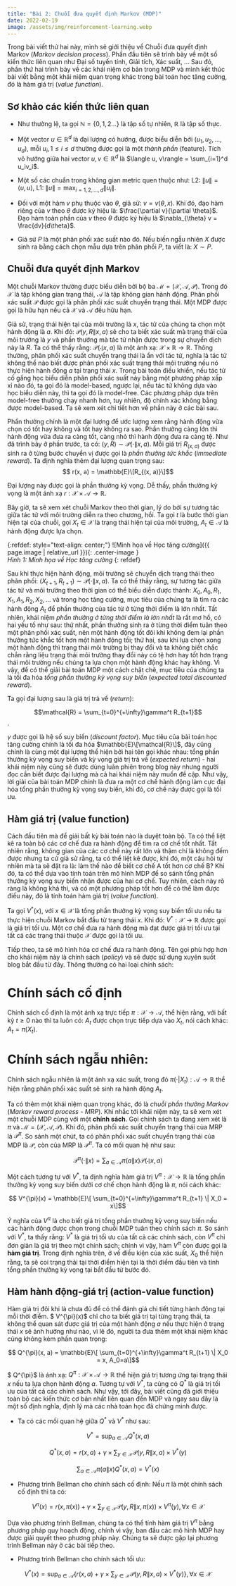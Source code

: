 ```yaml
---
title: "Bài 2: Chuỗi đưa quyết định Markov (MDP)"
date: 2022-02-19
image: /assets/img/reinforcement-learning.webp
---
```


Trong bài viết thứ hai này, mình sẽ giới thiệu về Chuỗi đưa quyết định Markov (*Markov decision process*). Phần đầu tiên sẽ trình bày về một số kiến thức liên quan như Đại số tuyến tính, Giải tích, Xác suất, ... Sau đó, phần thứ hai trình bày về các khái niệm cơ bản trong MDP và mình kết thúc bài viết bằng một khái niệm quan trọng khác trong bài toán học tăng cường, đó là hàm giá trị (*value function*).

## Sơ khảo các kiến thức liên quan
- Như thường lệ, ta gọi $\mathbb{N}=\{0,1,2\dots\}$ là tập số tự nhiên, $\mathbb{R}$ là tập số thực. 

- Một vector $u\in\mathbb{R}^d$ là đại lượng có hướng, được biểu diễn bởi $(u_1, u_2, \dots, u_d)$, mỗi $u_i, 1\leq i\leq d$ thường được gọi là một *thành phần* (feature). Tích vô hướng giữa hai vector $u, v\in\mathbb{R}^d$ là $\langle u, v\rangle = \sum_{i=1}^d u_iv_i$.

- Một số các chuẩn trong không gian metric quen thuộc như: L2: $\| u\| = \langle u, u\rangle$, L1: $\| u\| = \max_{i=1,2,\dots, d}\|u_i\|$.

- Đối với một hàm $v$ phụ thuộc vào $\theta$, giả sử: $v = v(\theta, x)$. Khi đó, đạo hàm riêng của $v$ theo $\theta$ được ký hiệu là: $\frac{\partial v}{\partial \theta}$. Đạo hàm toàn phần của $v$ theo $\theta$ được ký hiệu là $\nabla_{\theta} v = \frac{dv}{d\theta}$. 

- Giả sử $P$ là một phân phối xác suất nào đó. Nếu biến ngẫu nhiên $X$ được sinh ra bằng cách chọn mẫu dựa trên phân phối $P$, ta viết là: $X{\sim}P$.

## Chuỗi đưa quyết định Markov
Một chuỗi Markov thường được biểu diễn bởi bộ ba $\mathcal{M} = (\mathcal{X}, \mathcal{A}, \mathcal{P})$. Trong đó $\mathcal{X}$ là tập không gian trạng thái, $\mathcal{A}$ là tập không gian hành động. Phân phối xác suất $\mathcal{P}$ được gọi là phân phối xác suất chuyển trạng thái. Một MDP được gọi là hữu hạn nếu cả $\mathcal{X}$ và $\mathcal{A}$ đều hữu hạn.

Giả sử, trạng thái hiện tại của môi trường là $x$, tác tử của chúng ta chọn một hành động là $a$. Khi đó: $\mathcal{P}(y, R \| x, a)$ sẽ cho ta biết xác suất mà trạng thái của môi trường là $y$ và phần thưởng mà tác tử nhận được trong sự chuyển dịch này là $R$. Ta có thể thấy rằng: $\mathcal{P}(\cdot \| x, a)$ là một ánh xạ: $\mathcal{X}\times\mathbb{R}\rightarrow\mathbb{R}$. Thông thường, phân phối xác suất chuyển trạng thái là ẩn với tác tử, nghĩa là tác tử không thể nào biết được phân phối xác suất trạng thái môi trường nếu nó thực hiện hành động $a$ tại trạng thái $x$. Trong bài toán điều khiển, nếu tác tử cố gắng học biểu diễn phân phối xác suất này bằng một phương pháp xấp xỉ nào đó, ta gọi đó là model-based, ngược lại, nếu tác tử không dựa vào học biểu diễn này, thì ta gọi đó là model-free. Các phương pháp dựa trên model-free thường chạy nhanh hơn, tuy nhiên, độ chính xác không bằng được model-based. Ta sẽ xem xét chi tiết hơn về phần này ở các bài sau.

Phần thưởng chính là một đại lượng để ước lượng xem rằng hành động vừa chọn có tốt hay không và tốt hay không ra sao. Phần thưởng càng lớn thì hành động vừa đưa ra càng tốt, càng nhỏ thì hành động đưa ra càng tệ. Như đã trình bày ở phần trước, ta có: $(y, R){\sim}\mathcal{P}(\cdot \| x, a)$. Mỗi giá trị $R_{(x,a)}$ được sinh ra ở từng bước chuyển vị được gọi là *phần thưởng tức khắc* (*immediate reward*). Ta định nghĩa thêm đại lượng quan trọng sau: 
$$ r(x, a) = \mathbb{E}\[R_{(x, a)}\]$$

Đại lượng này được gọi là phần thưởng kỳ vọng. Dễ thấy, phần thưởng kỳ vọng là một ánh xạ $r: \mathcal{X}\times\mathcal{A}\rightarrow\mathbb{R}$.

Bây giờ, ta sẽ xem xét chuỗi Markov theo thời gian, lý do bởi sự tương tác giữa tác tử với môi trường diễn ra theo chương, hồi. Ta gọi $t$ là bước thời gian hiện tại của chuỗi, gọi $X_t\in\mathcal{X}$ là trạng thái hiện tại của môi trường, $A_t\in\mathcal{A}$ là hành động được lựa chọn.

{:refdef: style="text-align: center;"}
  ![Minh họa về Học tăng cường]({{ page.image | relative_url }}){: .center-image }  
  *Hình 1: Minh họa về Học tăng cường* 
{: refdef}

Sau khi thực hiện hành động, môi trường sẽ chuyển dịch trạng thái theo phân phối: $(X_{t+1}, R_{t+1}) {\sim} \mathcal{P}(\cdot \| x, a)$. Ta có thể thấy rằng, sự tương tác giữa tác tử và môi trường theo thời gian có thể biểu diễn được thành: $X_0, A_0, R_1, X_1, A_1, R_2, X_2, \dots$ và trong học tăng cường, mục tiêu của chúng ta là tìm ra các hành động $A_t$ để phần thưởng của tác tử ở từng thời điểm là lớn nhất. Tất nhiên, khái niệm *phần thưởng ở từng thời điểm là lớn nhất* là rất mơ hồ, có hai yếu tố như sau: thứ nhất, phần thưởng sinh ra ở từng thời điểm tuân theo một phân phối xác suất, nên một hành động tốt đôi khi không đem lại phần thưởng tức khắc tốt hơn một hành động tồi; thứ hai, sau khi lựa chọn xong một hành động thì trạng thái môi trường bị thay đổi và ta không biết chắc chắn rằng liệu trạng thái môi trường thay đổi này có tệ hơn hay tốt hơn trạng thái môi trường nếu chúng ta lựa chọn một hành động khác hay không. Vì vậy, để có thể giải bài toán MDP một cách chặt chẽ, mục tiêu của chúng ta là tối đa hóa *tổng phần thưởng kỳ vọng suy biến* (*expected total discounted reward*).

Ta gọi đại lượng sau là giá trị trả về (*return*): 

$$\mathcal{R} = \sum_{t=0}^{+\infty}\gamma^t R_{t+1}$$. 

$\gamma$ được gọi là hệ số suy biến (*discount factor*). Mục tiêu của bài toán học tăng cường chính là tối đa hóa $\mathbb{E}\[\mathcal{R}\]$, đây cũng chính là cùng một đại lượng thể hiện bởi hai tên gọi khác nhau: tổng phần thưởng kỳ vọng suy biến và kỳ vọng giá trị trả về (*expected return*) - hai khái niệm này cũng sẽ được dùng luân phiên trong blog này nhưng người đọc cần biết được đại lượng mà cả hai khái niệm này muốn đề cập. Như vậy, lời giải của bài toán MDP chính là đưa ra một cơ chế hành động làm cực đại hóa tổng phần thưởng kỳ vọng suy biến, khi đó, cơ chế này được gọi là tối ưu.

## Hàm giá trị (value function)
Cách đầu tiên mà để giải bất kỳ bài toán nào là duyệt toàn bộ. Ta có thể liệt kê ra toàn bộ các cơ chế đưa ra hành động để tìm ra cơ chế tốt nhất. Tất nhiên rằng, không gian của các cơ chế này rất lớn và thậm chí là không đếm được nhưng ta cứ giả sử rằng, ta có thể liệt kê được, khi đó, một câu hỏi tự nhiên mà ta sẽ đặt ra là: làm thế nào để biết cơ chế A tốt hơn cơ chế B? Khi đó, ta có thể dựa vào tính toán trên mô hình MDP để so sánh tổng phần thưởng kỳ vọng suy biến nhận được của hai cơ chế. Tuy nhiên, cách này rõ ràng là không khả thi, và có một phương pháp tốt hơn để có thể làm được điều này, đó là tính toán hàm giá trị (*value function*).

Ta gọi $V^{\ast}(x)$, với $x\in\mathcal{X}$ là tổng phần thưởng kỳ vọng suy biến tối ưu nếu ta thực hiện chuỗi Markov bắt đầu từ trạng thái $x$. Khi đó: $V^{\ast}:\mathcal{X}\rightarrow\mathbb{R}$ được gọi là giá trị tối ưu. Một cơ chế đưa ra hành động mà đạt được giá trị tối ưu tại tất cả các trạng thái thuộc $\mathcal{X}$ được gọi là tối ưu.

Tiếp theo, ta sẽ mô hình hóa cơ chế đưa ra hành động. Tên gọi phù hợp hơn cho khái niệm này là chính sách (*policy*) và sẽ được sử dụng xuyên suốt blog bắt đầu từ đây. Thông thường có hai loại chính sách:

# Chính sách cố định
Chính sách cố định là một ánh xạ trực tiếp $\pi: \mathcal{X}\rightarrow\mathcal{A}$, thể hiện rằng, với bất kỳ $t\geq 0$ nào thì ta luôn có: $A_t$ được chọn trực tiếp dựa vào $X_t$, nói cách khác: $A_t=\pi(X_t)$.

# Chính sách ngẫu nhiên:
Chính sách ngẫu nhiên là một ánh xạ xác suất, trong đó $\pi(\cdot|X_t): \mathcal{A}\rightarrow\mathbb{R}$ thể hiện rằng phân phối xác suất sẽ sinh ra hành động $A_t$.

Ta có thêm một khái niệm quan trọng khác, đó là *chuỗi phần thưởng Markov* (*Markov reward process - MRP*). Khi nhắc tới khái niệm này, ta sẽ xem xét một chuỗi MDP cùng với một **chính sách**. Gọi chính sách ta đang xem xét là $\pi$ và $\mathcal{M} = (\mathcal{X}, \mathcal{A}, \mathcal{P})$. Khi đó, phân phối xác suất chuyển trạng thái của MRP là $\mathcal{P}^{\pi}$. So sánh một chút, ta có phân phối xác suất chuyển trạng thái của MDP là $\mathcal{P}$, còn của MRP là $\mathcal{P}^{\pi}$. Ta có mối quan hệ như sau:

$$ \mathcal{P}^{\pi}(\cdot \| x) = \sum_{a\in\mathcal{A}}\pi(a \| x)\mathcal{P}(\cdot \| x, a)$$

Một cách tương tự với $V^{\ast}$, ta định nghĩa hàm giá trị $V^{\pi}: \mathcal{X}\rightarrow\mathbb{R}$ là tổng phần thưởng kỳ vọng suy biến dưới cơ chế chọn hành động là $\pi$, nói cách khác:

$$ V^{\pi}(x) = \mathbb{E}\[ \sum_{t=0}^{+\infty}\gamma^t R_{t+1} \| X_0 = x\]$$

Ý nghĩa của $V^{\pi}$ là cho biết giá trị tổng phần thưởng kỳ vọng suy biến nếu các hành động được chọn trong chuỗi MDP tuân theo chính sách $\pi$. So sánh với $V^{\ast}$, ta thấy rằng: $V^{\ast}$ là giá trị tối ưu của tất cả các chính sách, còn $V^{\pi}$ chỉ đơn giản là giá trị theo một chính sách; chính vì vậy, hàm $V^{\pi}$ còn được gọi là **hàm giá trị**. Trong định nghĩa trên, ở vế điều kiện của xác suất, $X_0$ thể hiện rằng, ta sẽ coi trạng thái tại thời điểm hiện tại là thời điểm đầu tiên và tính tổng phần thưởng kỳ vọng tại bắt đầu từ bước đó.

## Hàm hành động-giá trị (action-value function)
Hàm giá trị đôi khi là chưa đủ để có thể đánh giá chi tiết từng hành động tại mỗi thời điểm. $ V^{\pi}(x)$ chỉ cho ta biết giá trị tại từng trạng thái, ta không thể quan sát được giá trị của một hành động $a$ nếu thực hiện ở trạng thái $x$ sẽ ảnh hưởng như nào, vì lẽ đó, người ta đưa thêm một khái niệm khác cũng không kém phần quan trọng:

$$ Q^{\pi}(x, a) = \mathbb{E}\[ \sum_{t=0}^{+\infty}\gamma^t R_{t+1} \| X_0 = x, A_0=a\]$$

$ Q^{\pi}$ là ánh xạ: $Q^{\pi}: \mathcal{X}\times\mathcal{A}\rightarrow\mathbb{R}$ thể hiện giá trị tương ứng tại trạng thái $x$ nếu ta lựa chọn hành động $a$. Tương tự với $V^{\ast}$, ta cũng có $Q^{\ast}$ là giá trị tối ưu của tất cả các chính sách. Như vậy, tới đây, bài viết cũng đã giới thiệu toàn bộ các kiến thức cơ bản nhất liên quan đến MDP và ngay sau đây là một số định nghĩa, định lý mà các nhà toán học đã chứng minh được.

- Ta có các mối quan hệ giữa $Q^{\ast}$ và $V^{\ast}$ như sau:

$$ V^{\ast} = \sup_{a\in\mathcal{A}}Q^{\ast}(x, a)$$

$$ Q^{\ast}(x, a) = r(x, a) + \gamma\times\sum_{y\in\mathcal{X}}\mathcal{P}(y,R \| x, a)\times V^{\ast}(y)$$

$$ \sum_{a\in\mathcal{A}}\pi(a \| x)Q^{\ast}(x, a) = V^{\ast}(x)$$

- Phương trình Bellman cho chính sách cố định: Nếu $\pi$ là một chính sách cố định thì ta có:

$$ V^{\pi}(x) = r(x, \pi(x)) + \gamma\times\sum_{y\in\mathcal{X}}\mathcal{P}(y,R \| x, \pi(x))\times V^{\pi}(y), \forall x\in\mathcal{X}$$

Dựa vào phương trình Bellman, chúng ta có thể tính hàm giá trị $V^{\pi}$ bằng phương pháp quy hoạch động, chính vì vậy, ban đầu các mô hình MDP hay được giải quyết theo phương pháp này. Chúng ta sẽ được gặp lại phương trình Bellman này ở các bài tiếp theo. 

- Phương trình Bellman cho chính sách tối ưu:

$$ V^{\ast}(x) = \sup_{a\in\mathcal{A}}\{r(x, a) + \gamma\times\sum_{y\in\mathcal{X}}\mathcal{P}(y,R \| x, a)\times V^{\ast}(y)\}, \forall x\in\mathcal{X}$$


<script type="text/x-mathjax-config">
    MathJax.Hub.Config({
      tex2jax: {
        skipTags: ['script', 'noscript', 'style', 'textarea', 'pre'],
        inlineMath: [['$','$']]
      }
    });
  </script>
  <script src="https://cdn.mathjax.org/mathjax/latest/MathJax.js?config=TeX-AMS-MML_HTMLorMML" type="text/javascript"></script>
